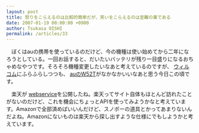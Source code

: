 ```yaml
---
layout: post
title: 怒りをこらえるのは比較的簡単だが、笑いをこらえるのは至難の業である
date: 2007-01-19 00:00:00 +0900
author: Tsukasa OISHI
permalink: /articles/33
---
```


　ぼくはauの携帯を使っているのだけど、今の機種は使い始めてから二年になろうとしている。一回お話すると、だいたいバッテリが残り一目盛りになるおちゃめなやつです。そろそろ機種変更したいなあと考えているのですが、 [ウィルコム](http://japanese.engadget.com/2006/10/17/willcom-w-sim-9-nine/)にふらふらしつつも、 [auのW52T](http://k-tai.impress.co.jp/cda/article/news_toppage/32736.html)がなかなかいいなあと思う今日この頃です。

　楽天が [webservice](http://webservice.rakuten.co.jp/)を公開したね。楽天ってサイト自体もほとんど訪れたことがないのだけど、これを機会にちょっとAPIを使ってみようかなと考えています。Amazonで全部済めばいいんだけど、スノボーの道具とかってあまりないんだよね。Amazonにないものは楽天から探し出すような仕様にでもしようかと考えています。

